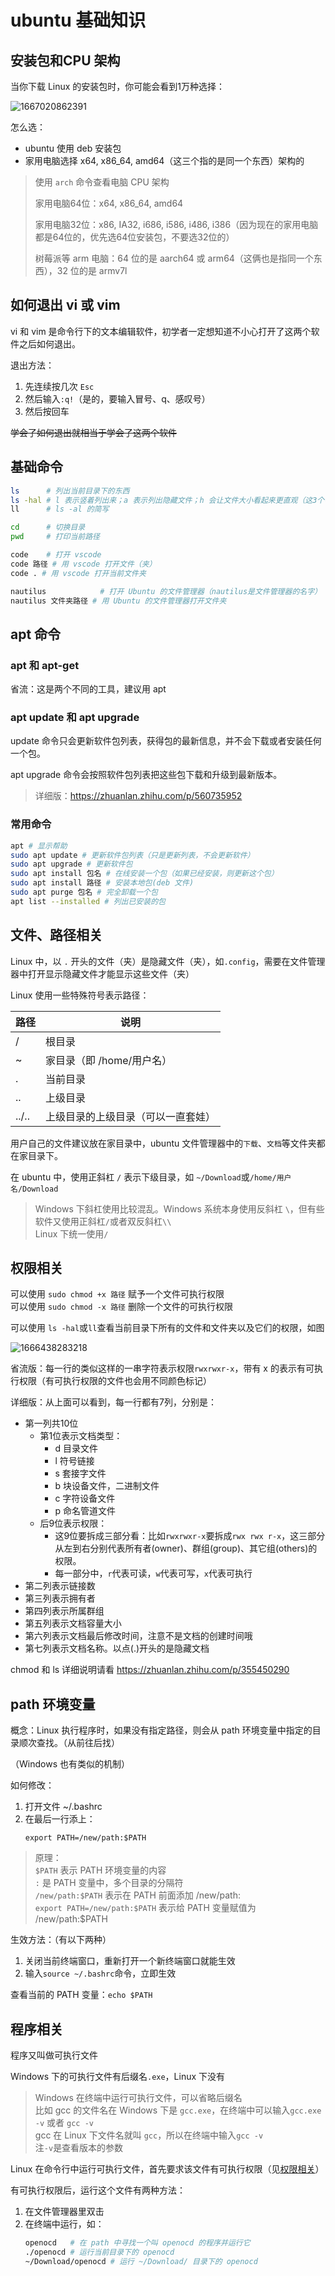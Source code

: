# ubuntu 基础知识

## 安装包和CPU 架构

当你下载 Linux 的安装包时，你可能会看到1万种选择：

![1667020862391](image/ubuntu基础知识/1667020862391.png)

怎么选：  

- ubuntu 使用 deb 安装包
- 家用电脑选择 x64, x86_64, amd64（这三个指的是同一个东西）架构的

> 使用 `arch` 命令查看电脑 CPU 架构
> 
> 家用电脑64位：x64, x86_64, amd64 
> 
> 家用电脑32位：x86, IA32, i686, i586, i486, i386（因为现在的家用电脑都是64位的，优先选64位安装包，不要选32位的）
> 
> 树莓派等 arm 电脑：64 位的是 aarch64 或 arm64（这俩也是指同一个东西），32 位的是 armv7l

## 如何退出 vi 或 vim
vi 和 vim 是命令行下的文本编辑软件，初学者一定想知道不小心打开了这两个软件之后如何退出。

退出方法：
1. 先连续按几次 `Esc`
2. 然后输入`:q!`（是的，要输入冒号、q、感叹号）
3. 然后按回车

~~学会了如何退出就相当于学会了这两个软件~~

## 基础命令

```bash
ls      # 列出当前目录下的东西
ls -hal # l 表示竖着列出来；a 表示列出隐藏文件；h 会让文件大小看起来更直观（这3个字母顺序可以换）
ll      # ls -al 的简写
```
```bash
cd      # 切换目录
pwd     # 打印当前路径
```
```bash
code    # 打开 vscode
code 路径 # 用 vscode 打开文件（夹）
code . # 用 vscode 打开当前文件夹
```
```bash
nautilus            # 打开 Ubuntu 的文件管理器（nautilus是文件管理器的名字）
nautilus 文件夹路径 # 用 Ubuntu 的文件管理器打开文件夹
```

## apt 命令
### apt 和 apt-get
省流：这是两个不同的工具，建议用 apt

### apt update 和 apt upgrade
update 命令只会更新软件包列表，获得包的最新信息，并不会下载或者安装任何一个包。

apt upgrade 命令会按照软件包列表把这些包下载和升级到最新版本。

> 详细版：https://zhuanlan.zhihu.com/p/560735952

### 常用命令
```bash
apt # 显示帮助
sudo apt update # 更新软件包列表（只是更新列表，不会更新软件）
sudo apt upgrade # 更新软件包
sudo apt install 包名 # 在线安装一个包（如果已经安装，则更新这个包）
sudo apt install 路径 # 安装本地包(deb 文件)
sudo apt purge 包名 # 完全卸载一个包
apt list --installed # 列出已安装的包
```

## 文件、路径相关

Linux 中，以 `.` 开头的文件（夹）是隐藏文件（夹），如`.config`，需要在文件管理器中打开显示隐藏文件才能显示这些文件（夹）

Linux 使用一些特殊符号表示路径：

| 路径  | 说明                               |
| ----- | ---------------------------------- |
| /     | 根目录                             |
| ~     | 家目录（即 /home/用户名）          |
| .     | 当前目录                           |
| ..    | 上级目录                           |
| ../.. | 上级目录的上级目录（可以一直套娃） |

用户自己的文件建议放在家目录中，ubuntu 文件管理器中的`下载`、`文档`等文件夹都在家目录下。

在 ubuntu 中，使用正斜杠 `/` 表示下级目录，如 `~/Download`或`/home/用户名/Download`

> Windows 下斜杠使用比较混乱。Windows 系统本身使用反斜杠 `\`，但有些软件又使用正斜杠`/`或者双反斜杠`\\`  
> Linux 下统一使用`/`

## 权限相关
可以使用 `sudo chmod +x 路径` 赋予一个文件可执行权限  
可以使用 `sudo chmod -x 路径` 删除一个文件的可执行权限

可以使用 `ls -hal`或`ll`查看当前目录下所有的文件和文件夹以及它们的权限，如图

![1666438283218](image/ubuntu基础知识/1666438283218.png)

省流版：每一行的类似这样的一串字符表示权限`rwxrwxr-x`，带有 x 的表示有可执行权限（有可执行权限的文件也会用不同颜色标记）

详细版：从上面可以看到，每一行都有7列，分别是：
- 第一列共10位
  - 第1位表示文档类型：
    - d  目录文件
    - l  符号链接
    - s  套接字文件
    - b  块设备文件，二进制文件
    - c  字符设备文件
    - p  命名管道文件
  - 后9位表示权限：
    - 这9位要拆成三部分看：比如`rwxrwxr-x`要拆成`rwx rwx r-x`，这三部分从左到右分别代表所有者(owner)、群组(group)、其它组(others)的权限。
    - 每一部分中，`r`代表可读，`w`代表可写，`x`代表可执行
- 第二列表示链接数
- 第三列表示拥有者
- 第四列表示所属群组
- 第五列表示文档容量大小
- 第六列表示文档最后修改时间，注意不是文档的创建时间哦
- 第七列表示文档名称。以点(.)开头的是隐藏文档

chmod 和 ls 详细说明请看 <https://zhuanlan.zhihu.com/p/355450290>

## path 环境变量
概念：Linux 执行程序时，如果没有指定路径，则会从 path 环境变量中指定的目录顺次查找。（从前往后找）

（Windows 也有类似的机制）

如何修改：
1. 打开文件 ~/.bashrc
2. 在最后一行添上：
    ```
    export PATH=/new/path:$PATH
    ```

> 原理：  
> `$PATH` 表示 PATH 环境变量的内容  
> `:` 是 PATH 变量中，多个目录的分隔符  
> `/new/path:$PATH` 表示在 PATH 前面添加 /new/path:  
> `export PATH=/new/path:$PATH` 表示给 PATH 变量赋值为 /new/path:$PATH


生效方法：（有以下两种）
1. 关闭当前终端窗口，重新打开一个新终端窗口就能生效
2. 输入`source ~/.bashrc`命令，立即生效

查看当前的 PATH 变量：`echo $PATH`

## 程序相关
程序又叫做可执行文件

Windows 下的可执行文件有后缀名`.exe`，Linux 下没有

> Windows 在终端中运行可执行文件，可以省略后缀名  
> 比如 gcc 的文件名在 Windows 下是 `gcc.exe`，在终端中可以输入`gcc.exe -v` 或者 `gcc -v`  
> gcc 在 Linux 下文件名就叫 `gcc`，所以在终端中输入`gcc -v`  
> 注`-v`是查看版本的参数


Linux 在命令行中运行可执行文件，首先要求该文件有可执行权限（见[权限相关](#权限相关)）

有可执行权限后，运行这个文件有两种方法：
1.  在文件管理器里双击
2.  在终端中运行，如：
    ```bash
    openocd   # 在 path 中寻找一个叫 openocd 的程序并运行它
    ./openocd # 运行当前目录下的 openocd
    ~/Download/openocd # 运行 ~/Download/ 目录下的 openocd
    ```
